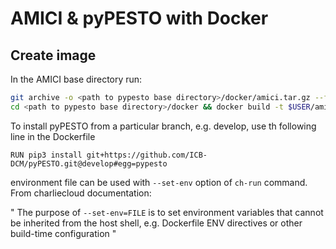 # AMICI & pyPESTO with Docker

## Create image

In the AMICI base directory run:

```bash
git archive -o <path to pypesto base directory>/docker/amici.tar.gz --format=tar.gz HEAD
cd <path to pypesto base directory>/docker && docker build -t $USER/amici_pypesto:latest .
```

To install pyPESTO from a particular branch, e.g. develop, use th following 
line in the Dockerfile

```
RUN pip3 install git+https://github.com/ICB-DCM/pyPESTO.git@develop#egg=pypesto 
```

environment file can be used with `--set-env` option of `ch-run` command. From 
charliecloud documentation: 

"
The purpose of `--set-env=FILE` is to set environment variables that cannot be 
inherited from the host shell, e.g. Dockerfile ENV directives or other 
build-time configuration
"